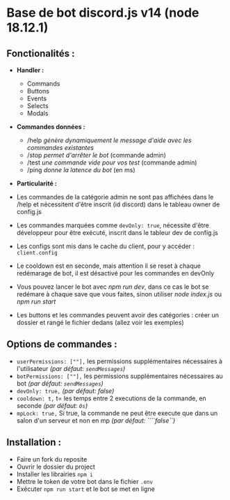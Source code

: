 # Base de bot discord.js v14 (node 18.12.1)

## Fonctionalités :

- **Handler :**
    - Commands
    - Buttons
    - Events
    - Selects
    - Modals

- **Commandes données :**
    - /help *génère dynamiquement le message d'aide avec les commandes existantes*
    - /stop *permet d'arrêter le bot* (commande admin)
    - /test *une commande vide pour vos test* (commande admin)
    - /ping *donne la latence du bot* (en ms)

- **Particularité :**
- Les commandes de la catégorie admin ne sont pas affichées dans le /help et nécessitent d'être inscrit (id discord)
  dans le tableau owner de config.js
- Les commandes marquées comme `devOnly: true`, nécessite d'être développeur pour être exécuté, inscrit dans le tableur
  dev de config.js
- Les configs sont mis dans le cache du client, pour y accéder : `client.config`
- Le cooldown est en seconde, mais attention il se reset à chaque redémarage de bot, il est désactivé pour les commandes
  en devOnly
- Vous pouvez lancer le bot avec *npm run dev*, dans ce cas le bot se redémare à chaque save que vous faites, sinon
  utiliser *node index.js* ou *npm run start*
- Les buttons et les commandes peuvent avoir des catégories : créer un dossier et rangé le fichier dedans (allez voir
  les exemples)

## Options de commandes :

- ```userPermissions: [""],``` les permissions supplémentaires nécessaires à l'utilisateur *(par
  défaut: ```sendMessages```)*
- ```botPermissions: [""],``` les permissions supplémentaires nécessaires au bot *(par défaut: ```sendMessages```)*
- ```devOnly: true,``` *(par défaut: false)*
- ```cooldown: t,``` t= les temps entre 2 executions de la commande, en seconde *(par défaut: ```0s```)*
- ```mpLock: true,``` Si true, la commande ne peut être execute que dans un salon d'un serveur et non en mp *(par
  défaut: ````false``)*

## Installation :

- Faire un fork du reposite
- Ouvrir le dossier du project
- Installer les librairies `npm i`
- Mettre le token de votre bot dans le fichier `.env`
- Exécuter `npm run start` et le bot se met en ligne
